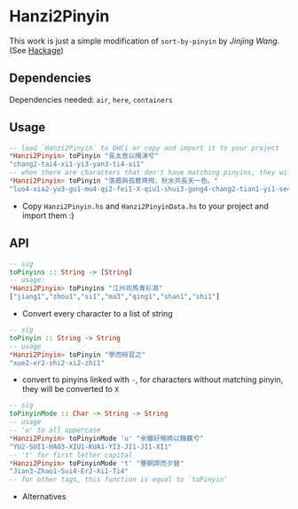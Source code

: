 # Hanzi2Pinyin

This work is just a simple modification of `sort-by-pinyin` by *Jinjing Wang*. (See [Hackage](https://hackage.haskell.org/package/sort-by-pinyin-2018.4.9))

## Dependencies

Dependencies needed: `air`, `here`, `containers`

## Usage

``` haskell
-- load `Hanzi2Pinyin` to GHCi or copy and import it to your project
*Hanzi2Pinyin> toPinyin "長太息以掩涕兮"
"chang2-tai4-xi1-yi3-yan3-ti4-xi1"
-- when there are characters that don't have matching pinyins, they will be replaced be "X"
*Hanzi2Pinyin> toPinyin "落霞與孤鶩齊飛，秋水共長天一色。"
"luo4-xia2-yu3-gu1-mu4-qi2-fei1-X-qiu1-shui3-gong4-chang2-tian1-yi1-se4-X"
```

- Copy `Hanzi2Pinyin.hs` and `Hanzi2PinyinData.hs` to your project and import them :)

## API

``` haskell
-- sig
toPinyins :: String -> [String]
-- usage:
*Hanzi2Pinyin> toPinyins "江州司馬青衫濕"
["jiang1","zhou1","si1","ma3","qing1","shan1","shi1"]
```

- Convert every character to a list of string

``` haskell
-- sig
toPinyin :: String -> String
-- usage
*Hanzi2Pinyin> toPinyin "學而時習之"
"xue2-er2-shi2-xi2-zhi1"
```

- convert to pinyins linked with `-`, for characters without matching pinyin, they will be converted to `X`

``` haskell
-- sig
toPinyinMode :: Char -> String -> String
-- usage
-- 'u' to all uppercase
*Hanzi2Pinyin> toPinyinMode 'u' "余雖好脩姱以鞿羈兮"
"YU2-SUI1-HAO3-XIU1-KUA1-YI3-JI1-JI1-XI1"
-- 't' for first letter capital
*Hanzi2Pinyin> toPinyinMode 't' "謇朝誶而夕替"
"Jian3-Zhao1-Sui4-Er2-Xi1-Ti4"
-- for other tags, this function is equal to `toPinyin`
```

- Alternatives
